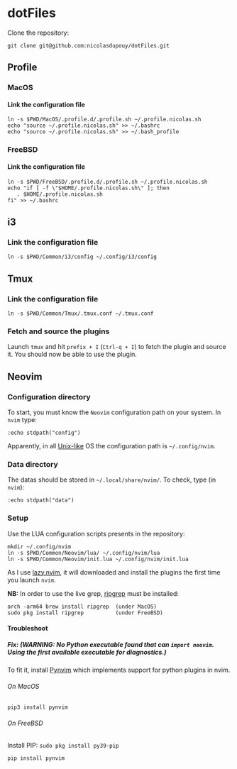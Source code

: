 # dotFiles
Clone the repository:
```shell
git clone git@github.com:nicolasdupouy/dotFiles.git
```

## Profile
### MacOS
#### Link the configuration file
```shell
ln -s $PWD/MacOS/.profile.d/.profile.sh ~/.profile.nicolas.sh
echo "source ~/.profile.nicolas.sh" >> ~/.bashrc
echo "source ~/.profile.nicolas.sh" >> ~/.bash_profile
```

### FreeBSD
#### Link the configuration file
```shell
ln -s $PWD/FreeBSD/.profile.d/.profile.sh ~/.profile.nicolas.sh
echo "if [ -f \"$HOME/.profile.nicolas.sh\" ]; then
   . $HOME/.profile.nicolas.sh
fi" >> ~/.bashrc
```

## i3
### Link the configuration file
```shell
ln -s $PWD/Common/i3/config ~/.config/i3/config
```

## Tmux
### Link the configuration file
```shell
ln -s $PWD/Common/Tmux/.tmux.conf ~/.tmux.conf
```

### Fetch and source the plugins
Launch `tmux` and hit `prefix + I` (`Ctrl-q + I`) to fetch the plugin and source it. You should now be able to use the plugin.


## Neovim
### Configuration directory
To start, you must know the `Neovim` configuration path on your system. In `nvim` type:

```shell
:echo stdpath("config")
```

Apparently, in all [Unix-like](https://en.wikipedia.org/wiki/Unix-like) OS the configuration path is `~/.config/nvim`.

### Data directory
The datas should be stored in `~/.local/share/nvim/`. To check, type (in `nvim`):

```shell
:echo stdpath("data")
```

### Setup
Use the LUA configuration scripts presents in the repository:

```shell
mkdir ~/.config/nvim
ln -s $PWD/Common/Neovim/lua/ ~/.config/nvim/lua
ln -s $PWD/Common/Neovim/init.lua ~/.config/nvim/init.lua
```

As I use [lazy.nvim](https://github.com/folke/lazy.nvim), it will downloaded and install the plugins the first time you launch `nvim`.

**NB:** In order to use the live grep, [ripgrep](https://github.com/BurntSushi/ripgrep) must be installed:
```shell
arch -arm64 brew install ripgrep  (under MacOS)
sudo pkg install ripgrep          (under FreeBSD)
```

#### Troubleshoot
##### Fix: (WARNING: No Python executable found that can `import neovim`. Using the first available executable for diagnostics.)
To fit it, install [Pynvim](https://github.com/neovim/pynvim) which implements support for python plugins in nvim.

###### On MacOS
```shell
pip3 install pynvim
```

###### On FreeBSD
Install PIP: `sudo pkg install py39-pip`

```shell
pip install pynvim
```
